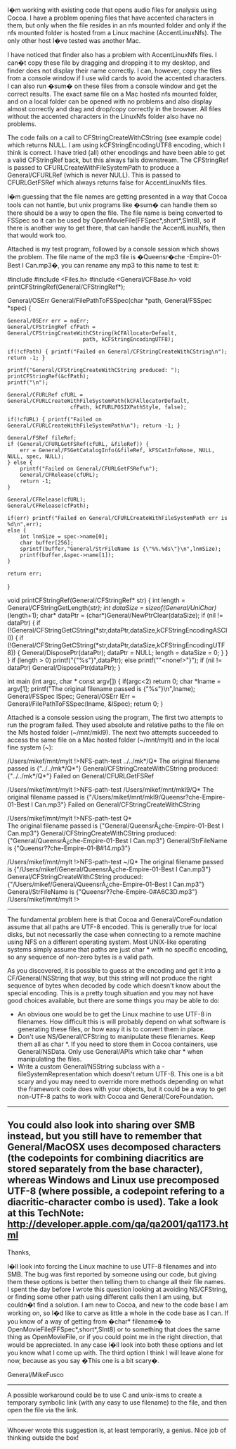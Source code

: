 I�m working with existing code that opens audio files for analysis using Cocoa.  I have a problem opening files that have accented characters in them, but only when the file resides in an nfs mounted folder and only if the nfs mounted folder is hosted from a Linux machine (A<nowiki/>ccentLinuxNfs).  The only other host I�ve tested was another Mac.

I have noticed that finder also has a problem with A<nowiki/>ccentLinuxNfs files. I can�t copy these file by dragging and dropping it to my desktop, and finder does not display their name correctly.  I can, however,  copy the files from a console window if I use wild cards to avoid the accented characters. I can also run �sum� on these files from a console window and get the correct results.  The exact same file on a Mac hosted nfs mounted folder, and on a local folder can be opened with no problems and also display almost correctly and drag and drop/copy correctly in the browser.  All files without the accented characters in the L<nowiki/>inuxNfs folder also have no problems.

The code fails on a call to CFS<nowiki/>tringCreateWithCString (see example code) which returns NULL.  I am using kCFStringEncodingUTF8 encoding, which I think is correct.  I have tried (all) other encodings and have been able to get a valid CFS<nowiki/>tringRef back, but this always fails downstream.  The CFS<nowiki/>tringRef is passed to CFURLC<nowiki/>reateWithFileSystemPath to produce a General/CFURLRef (which is never NULL).  This is passed to CFURLG<nowiki/>etFSRef which always returns false for A<nowiki/>ccentLinuxNfs files.

I�m guessing that the file names are getting presented in a way that Cocoa tools can not hantle, but unix programs like �sum� can handle them so there should be a way to open the file.  The file name is being converted to FSS<nowiki/>pec so it can be used by O<nowiki/>penMovieFile(FFS<nowiki/>pec*,short*,SI<nowiki/>nt8), so if there is another way to get there, that can handle the A<nowiki/>ccentLinuxNfs, then that would work too.

Attached is my test program, followed by a console session which shows the problem. The file name of the mp3 file is �Queensr�che -Empire-01-Best I Can.mp3�, you can rename any mp3 to this name to test it:

    
#include <iostream>
#include <Files.h>
#include <General/CFBase.h>
void	printCFStringRef(General/CFStringRef*);

General/OSErr General/FilePathToFSSpec(char *path, General/FSSpec *spec) {

	General/OSErr err = noErr;
	General/CFStringRef cfPath = General/CFStringCreateWithCString(kCFAllocatorDefault,
							path, kCFStringEncodingUTF8);

	if(!cfPath) { printf("Failed on General/CFStringCreateWithCString\n"); return -1; }

	printf("General/CFStringCreateWithCString produced: ");
	printCFStringRef(&cfPath);
	printf("\n");

	General/CFURLRef cfURL = General/CFURLCreateWithFileSystemPath(kCFAllocatorDefault,
						cfPath, kCFURLPOSIXPathStyle, false);

	if(!cfURL) { printf("Failed on General/CFURLCreateWithFileSystemPath\n"); return -1; }

	General/FSRef fileRef;
	if (General/CFURLGetFSRef(cfURL, &fileRef)) {
		err = General/FSGetCatalogInfo(&fileRef, kFSCatInfoNone, NULL, NULL, spec, NULL);
	} else {
		printf("Failed on General/CFURLGetFSRef\n");
		General/CFRelease(cfURL);
		return -1;
	}

	General/CFRelease(cfURL);
	General/CFRelease(cfPath);

	if(err) printf("Failed on General/CFURLCreateWithFileSystemPath err is %d\n",err);
	else {
		int lnmSize = spec->name[0];
		char buffer[256];
		sprintf(buffer,"General/StrFileName is {\"%%.%ds\"}\n",lnmSize);
		printf(buffer,&spec->name[1]);
	}
	
	return err;
}

void	printCFStringRef(General/CFStringRef* str) {
	int length = General/CFStringGetLength(*str);
	int dataSize = sizeof(General/UniChar)*(length+1);
	char* dataPtr = (char*)General/NewPtrClear(dataSize);
	if (nil != dataPtr)
	{
		if (!General/CFStringGetCString(*str,dataPtr,dataSize,kCFStringEncodingASCII))
		{
			if (!General/CFStringGetCString(*str,dataPtr,dataSize,kCFStringEncodingUTF8))
			{
				General/DisposePtr(dataPtr);
				dataPtr = NULL;
				length = dataSize = 0;
			}
		}
	}
	if (length > 0)
		printf("{\"%s\"}",dataPtr);
	else
		printf("\"<none!>\"}");
	if (nil != dataPtr)
		General/DisposePtr(dataPtr);
}

int main (int argc, char * const argv[]) {
	if(argc<2) return 0;
	char *lname = argv[1];
	printf("The original filename passed is {\"%s\"}\n",lname);
	General/FSSpec lSpec;
	General/OSErr lErr = General/FilePathToFSSpec(lname, &lSpec);
	return 0;
}


Attached is a console session using the program,  The first two attempts to run the program failed.  They used absolute and relative paths to the file on the Nfs hosted folder (~/mnt/mkl9).  The next two attempts succeeded to access the same file on a Mac hosted folder (~/mnt/mylt) and in the local fine system (~):

    
/Users/mikef/mnt/mylt !>NFS-path-test ../../mk*/Q*
The original filename passed is {"../../mk*/Q*"}
General/CFStringCreateWithCString produced: {"../../mk*/Q*"}
Failed on General/CFURLGetFSRef


/Users/mikef/mnt/mylt !>NFS-path-test /Users/mikef/mnt/mkl9/Q*
The original filename passed is {"/Users/mikef/mnt/mkl9/Queensr?che-Empire-01-Best I Can.mp3"}
Failed on General/CFStringCreateWithCString


/Users/mikef/mnt/mylt !>NFS-path-test Q*                      
The original filename passed is {"General/QueensrÃ¿che-Empire-01-Best I Can.mp3"}
General/CFStringCreateWithCString produced: {"General/QueensrÃ¿che-Empire-01-Best I Can.mp3"}
General/StrFileName is {"Queensr??che-Empire-01-B#14.mp3"}


/Users/mikef/mnt/mylt !>NFS-path-test ~/Q*
The original filename passed is {"/Users/mikef/General/QueensrÃ¿che-Empire-01-Best I Can.mp3"}
General/CFStringCreateWithCString produced: {"/Users/mikef/General/QueensrÃ¿che-Empire-01-Best I Can.mp3"}
General/StrFileName is {"Queensr??che-Empire-0#A6C3D.mp3"}
/Users/mikef/mnt/mylt !>


----
The fundamental problem here is that Cocoa and General/CoreFoundation assume that all paths are UTF-8 encoded. This is generally true for local disks, but not necessarily the case when connecting to a remote machine using NFS on a different operating system. Most UNIX-like operating systems simply assume that paths are just char * with no specific encoding, so any sequence of non-zero bytes is a valid path.

As you discovered, it is possible to guess at the encoding and get it into a CF/General/NSString that way, but this string will not produce the right sequence of bytes when decoded by code which doesn't know about the special encoding. This is a pretty tough situation and you may not have good choices available, but there are some things you may be able to do:


* An obvious one would be to get the Linux machine to use UTF-8 in filenames. How difficult this is will probably depend on what software is generating these files, or how easy it is to convert them in place.
* Don't use NS/General/CFString to manipulate these filenames. Keep them all as char *. If you need to store them in Cocoa containers, use General/NSData. Only use General/APIs which take char * when manipulating the files.
* Write a custom General/NSString subclass with a -fileSystemRepresentation which doesn't return UTF-8. This one is a bit scary and you may need to override more methods depending on what the framework code does with your objects, but it could be a way to get non-UTF-8 paths to work with Cocoa and General/CoreFoundation.


----
You could also look into sharing over SMB instead, but you still have to remember that General/MacOSX uses decomposed characters (the codepoints for combining diacritics are stored separately from the base character), whereas Windows and Linux use precomposed UTF-8 (where possible, a codepoint refering to a diacritic-character combo is used).  Take a look at this T<nowiki/>echNote: http://developer.apple.com/qa/qa2001/qa1173.html
----
Thanks,

I�ll look into forcing the Linux machine to use UTF-8 filenames and into SMB.  The bug was first reported by someone using our code, but giving them these options is better then telling them to change all their file names. I spent the day before I wrote this question looking at avoiding NS/CFS<nowiki/>tring, or finding some other path using different calls then I am using, but couldn�t find a solution.  I am new to Cocoa, and new to the code base I am working on, so I�d like to carve as little a whole in the code base as I can.  If you know of a way of getting from �char* filename� to O<nowiki/>penMovieFile(FFS<nowiki/>pec*,short*,SI<nowiki/>nt8) or to something that does the same thing as O<nowiki/>penMovieFile, or if you could point me in the right direction, that would be appreciated. In any case I�ll look into both these options and let you know what I come up with.  The third option I think I will leave alone for now, because as you say �This one is a bit scary�.

General/MikeFusco 

----
A possible workaround could be to use C and unix-isms to create a temporary symbolic link (with any easy to use filename) to the file, and then open the file via the link.

----
Whoever wrote this suggestion is, at least temporarily, a genius. Nice job of thinking outside the box!